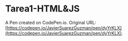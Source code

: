 # Tarea1-HTML&JS

A Pen created on CodePen.io. Original URL: [https://codepen.io/JavierSuarezGuzman/pen/dyYrKLX](https://codepen.io/JavierSuarezGuzman/pen/dyYrKLX).


